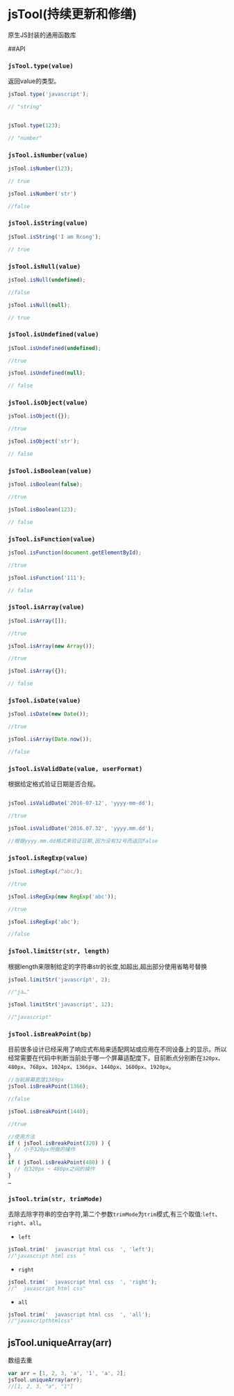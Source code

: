 # jsTool(持续更新和修缮)
原生JS封装的通用函数库

##API

### ```jsTool.type(value)```
返回value的类型。
```javascript
jsTool.type('javascript'); 

// "string"


jsTool.type(123); 

// "number"
```

### ```jsTool.isNumber(value)```
```javascript
jsTool.isNumber(123); 

// true

jsTool.isNumber('str')

//false
```

### ```jsTool.isString(value)```
```javascript
jsTool.isString('I am Rcong'); 

// true
```

### ```jsTool.isNull(value)```
```javascript
jsTool.isNull(undefined); 

//false

jsTool.isNull(null); 

// true
```

### ```jsTool.isUndefined(value)```
```javascript
jsTool.isUndefined(undefined); 

//true

jsTool.isUndefined(null); 

// false
```

### ```jsTool.isObject(value)```
```javascript
jsTool.isObject({}); 

//true

jsTool.isObject('str'); 

// false
```

### ```jsTool.isBoolean(value)```
```javascript
jsTool.isBoolean(false); 

//true

jsTool.isBoolean(123); 

// false
```

### ```jsTool.isFunction(value)```
```javascript
jsTool.isFunction(document.getElementById);

//true

jsTool.isFunction('111'); 

// false
```

### ```jsTool.isArray(value)```
```javascript
jsTool.isArray([]);

//true

jsTool.isArray(new Array());

//true

jsTool.isArray({}); 

// false
```

### ```jsTool.isDate(value)```
```javascript
jsTool.isDate(new Date());

//true

jsTool.isArray(Date.now());

//false
```

### ```jsTool.isValidDate(value, userFormat)```
根据给定格式验证日期是否合规。
```javascript

jsTool.isValidDate('2016-07-12', 'yyyy-mm-dd');

//true

jsTool.isValidDate('2016.07.32', 'yyyy.mm.dd');

//根据yyyy.mm.dd格式来验证日期,因为没有32号而返回false
```

### ```jsTool.isRegExp(value)```
```javascript
jsTool.isRegExp(/^abc/);

//true

jsTool.isRegExp(new RegExp('abc'));

//true

jsTool.isRegExp('abc');

//false
```

### ```jsTool.limitStr(str, length)```
根据length来限制给定的字符串str的长度,如超出,超出部分使用省略号替换
```javascript
jsTool.limitStr('javascript', 2);

//"ja…"

jsTool.limitStr('javascript', 12);

//"javascript"
```

### ```jsTool.isBreakPoint(bp)```
目前很多设计已经采用了响应式布局来适配网站或应用在不同设备上的显示。所以经常需要在代码中判断当前处于哪一个屏幕适配度下。目前断点分别断在```320px```、```480px```、```768px```、```1024px```、```1366px```、```1440px```、```1600px```、```1920px```。
```javascript
//当前屏幕宽度1389px
jsTool.isBreakPoint(1366);

//false

jsTool.isBreakPoint(1440);

//true

//使用方法
if ( jsTool.isBreakPoint(320) ) {
  // 小于320px所做的操作
}
if ( jsTool.isBreakPoint(480) ) {
  // 在320px ~ 480px之间的操作
}
…
```

### ```jsTool.trim(str, trimMode)```
去除去除字符串的空白字符,第二个参数```trimMode```为```trim```模式,有三个取值:```left```、```right```、```all```。
* ```left```

```javascript
jsTool.trim('  javascript html css  ', 'left');
//"javascript html css  "
```

* ```right```

```javascript
jsTool.trim('  javascript html css  ', 'right');
//"  javascript html css"
```

* ```all```

```javascript
jsTool.trim('  javascript html css  ', 'all');
//"javascripthtmlcss"
```

## jsTool.uniqueArray(arr)
数组去重
```javascript
var arr = [1, 2, 3, 'a', '1', 'a', 2];
jsTool.uniqueArray(arr);
//[1, 2, 3, "a", "1"]
```
